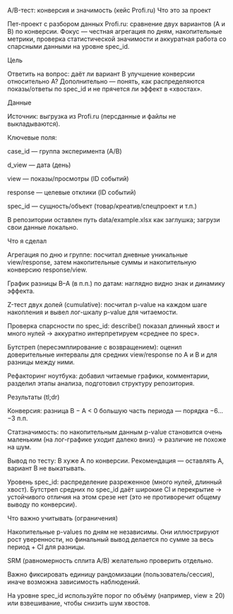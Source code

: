 A/B-тест: конверсия и значимость (кейс Profi.ru)
Что это за проект

Пет-проект с разбором данных Profi.ru: сравнение двух вариантов (A и B) по конверсии.
Фокус — честная агрегация по дням, накопительные метрики, проверка статистической значимости и аккуратная работа со спарсными данными на уровне spec_id.

Цель

Ответить на вопрос: даёт ли вариант B улучшение конверсии относительно A?
Дополнительно — понять, как распределяются показы/ответы по spec_id и не прячется ли эффект в «хвостах».

Данные

Источник: выгрузка из Profi.ru (персданные и файлы не выкладываются).

Ключевые поля:

case_id — группа эксперимента (A/B)

d_view — дата (день)

view — показы/просмотры (ID событий)

response — целевые отклики (ID событий)

spec_id — сущность/объект (товар/креатив/спецпроект и т.п.)

В репозитории оставлен путь data/example.xlsx как заглушка; загрузи свои данные локально.

Что я сделал

Агрегация по дню и группе: посчитал дневные уникальные view/response, затем накопительные суммы и накопительную конверсию response/view.

График разницы B–A (в п.п.) по датам: наглядно видно знак и динамику эффекта.

Z-тест двух долей (cumulative): посчитал p-value на каждом шаге накопления и вывел лог-шкалу p-value для читаемости.

Проверка спарсности по spec_id: describe() показал длинный хвост и много нулей → аккуратно интерпретируем «среднее по spec».

Бутстреп (пересэмплирование с возвращением): оценил доверительные интервалы для средних view/response по A и B и для разницы между ними.

Рефакторинг ноутбука: добавил читаемые графики, комментарии, разделил этапы анализа, подготовил структуру репозитория.

Результаты (tl;dr)

Конверсия: разница B − A < 0 большую часть периода — порядка −6…−3 п.п.

Статзначимость: по накопительным данным p-value становится очень маленьким (на лог-графике уходит далеко вниз) → различие не похоже на шум.

Вывод по тесту: B хуже A по конверсии. Рекомендация — оставлять A, вариант B не выкатывать.

Уровень spec_id: распределение разреженное (много нулей, длинный хвост). Бутстреп средних по spec_id даёт широкие CI и перекрытие → устойчивого отличия на этом срезе нет (это не противоречит общему выводу по конверсии).

Что важно учитывать (ограничения)

Накопительные p-values по дням не независимы. Они иллюстрируют рост уверенности, но финальный вывод делается по сумме за весь период + CI для разницы.

SRM (равномерность сплита A/B) желательно проверить отдельно.

Важно фиксировать единицу рандомизации (пользователь/сессия), иначе возможна зависимость наблюдений.

На уровне spec_id используйте порог по объёму (например, view ≥ 20) или взвешивание, чтобы снизить шум хвостов.
